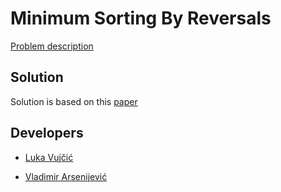 # Minimum Sorting By Reversals
[Problem description](https://www.csc.kth.se/~viggo/wwwcompendium/node266.html)
## Solution
Solution is based on this [paper](https://www.researchgate.net/publication/221009015_Sorting_unsigned_permutations_by_reversals_using_multi-objective_evolutionary_algorithms_with_variable_size_individuals)
## Developers
- [Luka Vujčić](https://github.com/LukaVujcic)

- [Vladimir Arsenijević](https://github.com/Alienso)
